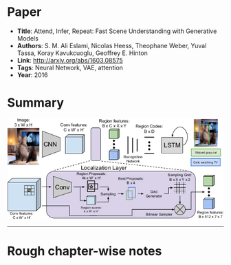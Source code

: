 # Paper

* **Title**: Attend, Infer, Repeat: Fast Scene Understanding with Generative Models
* **Authors**: S. M. Ali Eslami, Nicolas Heess, Theophane Weber, Yuval Tassa, Koray Kavukcuoglu, Geoffrey E. Hinton
* **Link**: http://arxiv.org/abs/1603.08575
* **Tags**: Neural Network, VAE, attention
* **Year**: 2016

# Summary

![Architecture](images/DenseCap__architecture.png?raw=true "Architecture.")



--------------------

# Rough chapter-wise notes


